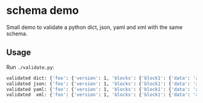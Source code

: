 # schema demo

Small demo to validate a python dict, json, yaml and xml with the same schema.

## Usage

Run `./validate.py`:  

```bash
validated dict: {'foo': {'version': 1, 'blocks': {'block1': {'data': 'abcd'}}}}
validated json: {'foo': {'version': 1, 'blocks': {'block1': {'data': 'abcd'}}}}
validated yaml: {'foo': {'version': 1, 'blocks': {'block1': {'data': 'abcd'}}}}
validated  xml: {'foo': {'version': 1, 'blocks': {'block1': {'data': 'abcd'}}}}
```
